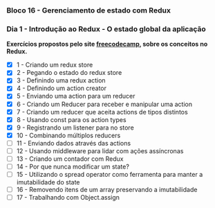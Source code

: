 ### Bloco 16 - Gerenciamento de estado com Redux
### Dia 1 - Introdução ao Redux - O estado global da aplicação

**Exercícios propostos pelo site [freecodecamp](https://www.freecodecamp.org/learn/), sobre os conceitos no Redux.**

- [x] 1 - Criando um redux store
- [x] 2 - Pegando o estado do redux store
- [x] 3 - Definindo uma redux action
- [x] 4 - Definindo um action creator
- [x] 5 - Enviando uma action para um reducer
- [x] 6 - Criando um Reducer para receber e manipular uma action
- [x] 7 - Criando um reducer que aceita actions de tipos distintos
- [x] 8 - Usando const para os action types
- [x] 9 - Registrando um listener para no store
- [x] 10 - Combinando múltiplos reducers
- [ ] 11 - Enviando dados através das actions
- [ ] 12 - Usando middleware para lidar com ações assíncronas
- [ ] 13 - Criando um contador com Redux
- [ ] 14 - Por que nunca modificar um state?
- [ ] 15 - Utilizando o spread operator como ferramenta para manter a imutabilidade do state
- [ ] 16 - Removendo itens de um array preservando a imutabilidade
- [ ] 17 - Trabalhando com Object.assign
